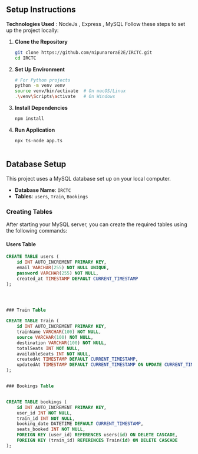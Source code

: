 ## Setup Instructions


**Technologies Used** : NodeJs , Express , MySQL
Follow these steps to set up the project locally:

1. **Clone the Repository**
   ```bash
   git clone https://github.com/nipunaroraE2E/IRCTC.git
   cd IRCTC


2. **Set Up Environment**

    ```bash
    # For Python projects
    python -m venv venv
    source venv/bin/activate  # On macOS/Linux
    .\venv\Scripts\activate   # On Windows

3. **Install Dependencies**

    ```bash
    npm install

4. **Run Application**

    ```bash
    npx ts-node app.ts



## Database Setup

This project uses a MySQL database set up on your local computer.

- **Database Name**: `IRCTC`
- **Tables**: `users`, `Train`, `Bookings`

### Creating Tables

After starting your MySQL server, you can create the required tables using the following commands:

#### Users Table
```sql
CREATE TABLE users (
    id INT AUTO_INCREMENT PRIMARY KEY,
    email VARCHAR(255) NOT NULL UNIQUE,
    password VARCHAR(255) NOT NULL,
    created_at TIMESTAMP DEFAULT CURRENT_TIMESTAMP
);




### Train Table

CREATE TABLE Train (
    id INT AUTO_INCREMENT PRIMARY KEY,
    trainName VARCHAR(100) NOT NULL,
    source VARCHAR(100) NOT NULL,
    destination VARCHAR(100) NOT NULL,
    totalSeats INT NOT NULL,
    availableSeats INT NOT NULL,
    createdAt TIMESTAMP DEFAULT CURRENT_TIMESTAMP,
    updatedAt TIMESTAMP DEFAULT CURRENT_TIMESTAMP ON UPDATE CURRENT_TIMESTAMP
);


### Bookings Table 


CREATE TABLE bookings (
    id INT AUTO_INCREMENT PRIMARY KEY,
    user_id INT NOT NULL,
    train_id INT NOT NULL,
    booking_date DATETIME DEFAULT CURRENT_TIMESTAMP,
    seats_booked INT NOT NULL,
    FOREIGN KEY (user_id) REFERENCES users(id) ON DELETE CASCADE,
    FOREIGN KEY (train_id) REFERENCES Train(id) ON DELETE CASCADE
);



